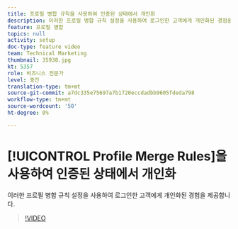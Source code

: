 ```yaml
---
title: 프로필 병합 규칙을 사용하여 인증된 상태에서 개인화
description: 이러한 프로필 병합 규칙 설정을 사용하여 로그인한 고객에게 개인화된 경험을 제공합니다.
feature: 프로필 병합
topics: null
activity: setup
doc-type: feature video
team: Technical Marketing
thumbnail: 35938.jpg
kt: 5357
role: 비즈니스 전문가
level: 중간
translation-type: tm+mt
source-git-commit: a7dc335e75697a7b1720eccdadbb9605fdeda798
workflow-type: tm+mt
source-wordcount: '50'
ht-degree: 0%

---
```



# [!UICONTROL Profile Merge Rules]을 사용하여 인증된 상태에서 개인화

이러한 프로필 병합 규칙 설정을 사용하여 로그인한 고객에게 개인화된 경험을 제공합니다.

>[!VIDEO](https://video.tv.adobe.com/v/35938/?quality=12&learn=on)
